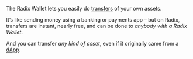 The Radix Wallet lets you easily do [transfers](?glossaryAnchor=transfers) of your own assets.

It’s like sending money using a banking or payments app – but on Radix, transfers are instant, nearly free, and can be done to _anybody with a Radix Wallet_.

And you can transfer _any kind of asset_, even if it originally came from a [dApp](?glossaryAnchor=dapps).
